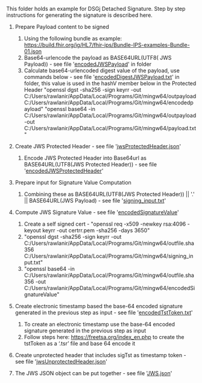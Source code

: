 This folder holds an example for DSGj Detached Signature. Step by step instructions for generating the signature is described here.

1. Prepare Payload content to be signed
    1. Using the following bundle as example:  https://build.fhir.org/ig/HL7/fhir-ips/Bundle-IPS-examples-Bundle-01.json 
    2. Base64-urlencode the payload as BASE64URL(UTF8( JWS Payload)) - see file '[encodedJWSPayload](encodedJWSPayload)' in folder
    3. Calculate base64-urlencoded digest value of the payload, use commands below - see file '[encodedDigestJWSPayload.txt](encodedDigestJWSPayload.txt)' in folder, this value is used in the hashV member below in the Protected Header
    "openssl dgst -sha256 -sign keyrr -out C:/Users/rawlanir/AppData/Local/Programs/Git/mingw64/outpayload C:/Users/rawlanir/AppData/Local/Programs/Git/mingw64/encodedpayload"
    "openssl base64 -in C:/Users/rawlanir/AppData/Local/Programs/Git/mingw64/outpayload -out C:/Users/rawlanir/AppData/Local/Programs/Git/mingw64/payload.txt"
 
2. Create JWS Protected Header - see file '[jwsProtectedHeader.json](jwsProtectedHeader.json)'
    1. Encode JWS Protected Header into Base64url as BASE64URL(UTF8(JWS Protected Header)) - see file '[encodedJWSProtectedHeader](encodedJWSProtectedHeader)'

3. Prepare input for Signature Value Computation
    1. Combining these as BASE64URL(UTF8(JWS Protected Header)) || '.' || BASE64URL(JWS Payload) - see file '[signing_input.txt](signing_input.txt)'

4. Compute JWS Signature Value - see file '[encodedSignatureValue](encodedSignatureValue)'
    1. Create a self signed cert -  "openssl req -x509 -newkey rsa:4096 -keyout keyrr -out certrr.pem -sha256 -days 3650"
    2. "openssl dgst -sha256 -sign keyrr -out C:/Users/rawlanir/AppData/Local/Programs/Git/mingw64/outfile.sha356 C:/Users/rawlanir/AppData/Local/Programs/Git/mingw64/signing_input.txt"
    3. "openssl base64 -in C:/Users/rawlanir/AppData/Local/Programs/Git/mingw64/outfile.sha356 -out C:/Users/rawlanir/AppData/Local/Programs/Git/mingw64/encodedSignatureValue"

5. Create electronic timestamp based the base-64 encoded signature generated in the previous step as input - see file '[encodedTstToken.txt](encodedTstToken.txt)'
    1. To create an electronic timestamp use the base-64 encoded signature generated in the previous step as input
    2. Follow steps here: https://freetsa.org/index_en.php to create the tstToken as a ‘.tsr’ file and base 64 encode it

6. Create unprotected header that includes sigTst as timestamp token - see file '[jwsUnprotectedHeader.json](jwsUnprotectedHeader.json)'

7. The JWS JSON object can be put together - see file '[JWS.json](JWS.json)'
